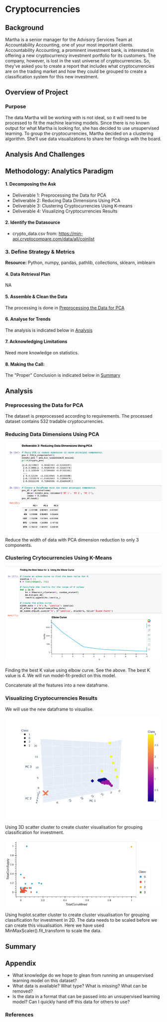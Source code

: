 # Cryptocurrencies

## Background

Martha is a senior manager for the Advisory Services Team at Accountability Accounting, one of your most important clients. Accountability Accounting, a prominent investment bank, is interested in offering a new cryptocurrency investment portfolio for its customers. The company, however, is lost in the vast universe of cryptocurrencies. So, they’ve asked you to create a report that includes what cryptocurrencies are on the trading market and how they could be grouped to create a classification system for this new investment.

## Overview of Project

### Purpose

The data Martha will be working with is not ideal, so it will need to be processed to fit the machine learning models. Since there is no known output for what Martha is looking for, she has decided to use unsupervised learning. To group the cryptocurrencies, Martha decided on a clustering algorithm. She’ll use data visualizations to share her findings with the board.

## Analysis And Challenges

## Methodology: Analytics Paradigm

#### 1. Decomposing the Ask

* Deliverable 1: Preprocessing the Data for PCA
* Deliverable 2: Reducing Data Dimensions Using PCA
* Deliverable 3: Clustering Cryptocurrencies Using K-means
* Deliverable 4: Visualizing Cryptocurrencies Results

#### 2. Identify the Datasource
* crypto_data.csv from: https://min-api.cryptocompare.com/data/all/coinlist

### 3. Define Strategy & Metrics
**Resource:** Python, numpy, pandas, pathlib, collections, sklearn, imblearn

#### 4. Data Retrieval Plan
NA

#### 5. Assemble & Clean the Data
The processing is done in [Preprocessing the Data for PCA](#preprocessing-the-data-for-pca)

#### 6. Analyse for Trends

The analysis is indicated below in [Analysis](#analysis)

#### 7. Acknowledging Limitations
Need more knowledge on statistics.

#### 8. Making the Call:
The "Proper" Conclusion is indicated below in [Summary](#summary)

## Analysis

### Preprocessing the Data for PCA
The dataset is preprocessed according to requirements. The processed dataset contains 532 tradable cryptocurrencies.

### Reducing Data Dimensions Using PCA

![PCA](resources/PCA_dimension_reduction.png)

Reduce the width of data with PCA dimension reduction to only 3 components.

### Clustering Crytocurrencies Using K-Means

![elbow](resources/elbow_curve.png)

Finding the best K value using elbow curve. See the above. The best K value is 4. We will run model-fit-predict on this model.

Concatenate all the features into a new dataframe.

### Visualizing Cryptocurrencies Results

We will use the new dataframe to visualise.

![3D](resources/3D_scatter.png)

Using 3D scatter cluster to create cluster visualisation for grouping classification for investment.

![hvplot.scatter](resources/bokeh_plot.png)

Using hvplot.scatter cluster to create cluster visualisation for grouping classification for investment in 2D. The data needs to be scaled before we can create this visualisation. Here we have used MinMaxScaler().fit_transform to scale the data. 

## Summary


## Appendix

* What knowledge do we hope to glean from running an unsupervised learning model on this dataset?
* What data is available? What type? What is missing? What can be removed?
* Is the data in a format that can be passed into an unsupervised learning model?
Can I quickly hand off this data for others to use?



### References
